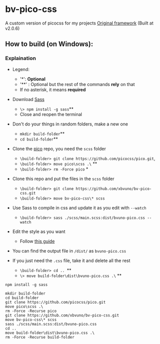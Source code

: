 
# bv-pico-css
A custom version of picocss for my projects
[Original framework](https://picocss.com/)  (Built at v2.0.6)
## How to build (on Windows):
### Explaination
- Legend: 
	 - '*':  **Optional**
	 - '**' : Optional but the rest of the commands **rely** on that
	 - If no asterisk, it means **required**

- Download [Sass](https://sass-lang.com/)  
	- `\> npm install -g sass`**
	- Close and reopen the terminal
- Don't do your things in random folders, make a new one
	-  `mkdir build-folder`**
	- `cd build-folder`**
- Clone the [pico](https://github.com/picocss/pico) repo, you need the `scss` folder
	- `\build-folder> git clone https://github.com/picocss/pico.git`,
	- `\build-folder> move pico\scss .\` **
	- `\build-folder> rm -Force pico` *
- Clone this repo and put the files in the `scss` folder
	- `\build-folder> git clone https://github.com/xbvuno/bv-pico-css.git`
	- `\build-folder> move bv-pico-css\* scss`
- Use Sass to compile in css and update it as you edit with `--watch`
	- `\build-folder> sass ./scss/main.scss:dist/bvuno-pico.css --watch`
- Edit the style as you want
	- Follow [this guide](https://picocss.com/docs/sass)
- You can find the output file in `/dist/` as `bvuno-pico.css`
- If you just need the `.css` file, take it and delete all the rest
  	- `\build-folder> cd .. `**
  	- `\> move build-folder\dist\bvuno-pico.css .\` **
 

```
npm install -g sass
```
```
mkdir build-folder 
cd build-folder
git clone https://github.com/picocss/pico.git
move pico\scss .\
rm -Force -Recurse pico
git clone https://github.com/xbvuno/bv-pico-css.git
move bv-pico-css\* scss
sass ./scss/main.scss:dist/bvuno-pico.css
cd ..
move build-folder\dist\bvuno-pico.css .\
rm -Force -Recurse build-folder
```
